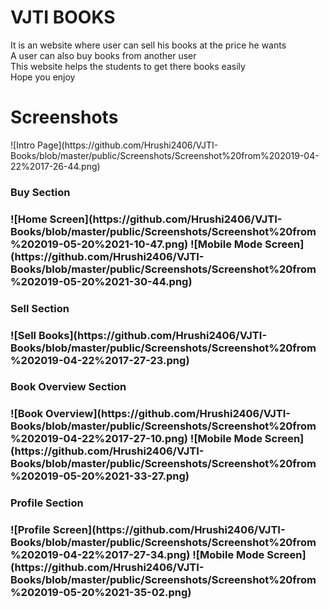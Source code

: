 <h1>VJTI BOOKS </h1>
It is an website where user can sell his books at the price he wants <br>
A user can also buy books from another user <br>
This website helps the students to get there books easily <br>
Hope you enjoy

<h1>Screenshots </h1>
![Intro Page](https://github.com/Hrushi2406/VJTI-Books/blob/master/public/Screenshots/Screenshot%20from%202019-04-22%2017-26-44.png)
<br>
<h3>Buy Section<h3>
![Home Screen](https://github.com/Hrushi2406/VJTI-Books/blob/master/public/Screenshots/Screenshot%20from%202019-05-20%2021-10-47.png)
![Mobile Mode Screen](https://github.com/Hrushi2406/VJTI-Books/blob/master/public/Screenshots/Screenshot%20from%202019-05-20%2021-30-44.png)
  <br>
<h3>Sell Section<h3>
![Sell Books](https://github.com/Hrushi2406/VJTI-Books/blob/master/public/Screenshots/Screenshot%20from%202019-04-22%2017-27-23.png)

<h3>Book Overview Section<h3>
![Book Overview](https://github.com/Hrushi2406/VJTI-Books/blob/master/public/Screenshots/Screenshot%20from%202019-04-22%2017-27-10.png)
  ![Mobile Mode Screen](https://github.com/Hrushi2406/VJTI-Books/blob/master/public/Screenshots/Screenshot%20from%202019-05-20%2021-33-27.png)
  <br>

<h3>Profile Section<h3>
![Profile Screen](https://github.com/Hrushi2406/VJTI-Books/blob/master/public/Screenshots/Screenshot%20from%202019-04-22%2017-27-34.png)
  ![Mobile Mode Screen](https://github.com/Hrushi2406/VJTI-Books/blob/master/public/Screenshots/Screenshot%20from%202019-05-20%2021-35-02.png)
  <br>
